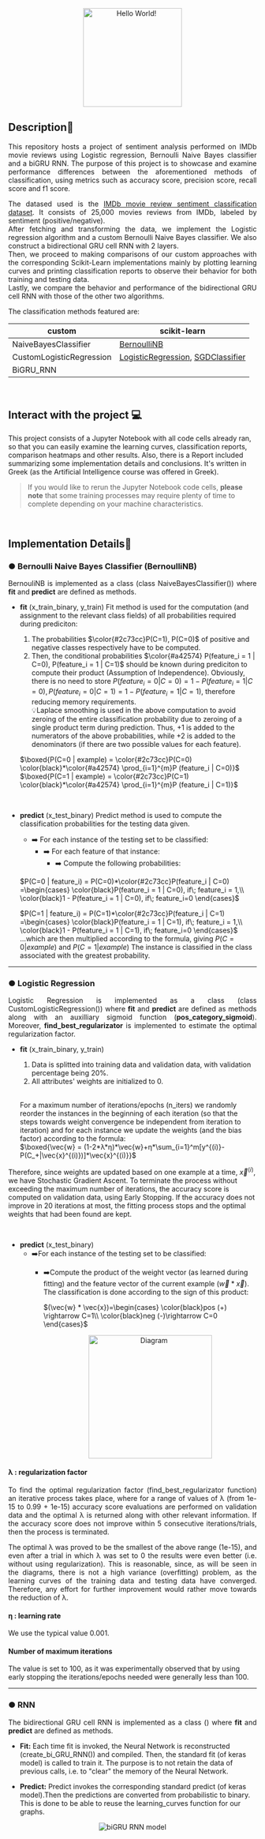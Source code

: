 <div id="header" align="center">
  <picture>
    <source media="(prefers-color-scheme: dark)" srcset="https://media.giphy.com/media/kksFTNC9TL93AnhuLi/giphy.gif">
    <img alt="Hello World!" src="https://media.giphy.com/media/89jRrowcuHEG0OFavV/giphy.gif" height="200"">
  </picture>
</div>

## Description📌
<p align="justify">This repository hosts a project of sentiment analysis performed on IMDb movie reviews using Logistic regression, Bernoulli Naive Bayes classifier and a biGRU RNN. The purpose of this project is to showcase and examine performance differences between the aforementioned methods of classification, using metrics such as accuracy score, precision score, recall score and f1 score. </p>

<p align="justify">The datased used is the <a href="https://keras.io/api/datasets/imdb/">IMDb movie review sentiment classification dataset</a>. It consists of 25,000 movies reviews from IMDb, labeled by sentiment (positive/negative). <br>
After fetching and transforming the data, we implement the Logistic regression algorithm and a custom Bernoulli Naive Bayes classifier. We also construct a bidirectional GRU cell RNN with 2 layers. <br>
Then, we proceed to making comparisons of our custom approaches with the corresponding Scikit-Learn implementations mainly by plotting learning curves and printing classification reports to observe their behavior for both training and testing data. <br>
Lastly, we compare the behavior and performance of the bidirectional GRU cell RNN with those of the other two algorithms.</p>

The classification methods featured are:

| custom                    | scikit-learn                                        |              
|---------------------------|-----------------------------------------------------|
| NaiveBayesClassifier      |  <a href="https://scikit-learn.org/stable/modules/generated/sklearn.naive_bayes.BernoulliNB.html">BernoulliNB</a>                                        | 
| CustomLogisticRegression  |  <a href="https://scikit-learn.org/stable/modules/generated/sklearn.linear_model.LogisticRegression.html">LogisticRegression</a>, <a href="https://scikit-learn.org/stable/modules/generated/sklearn.linear_model.SGDClassifier.html">SGDClassifier</a>                  |
| BiGRU_RNN                 |                                                     |


<br>

## Interact with the project 💻
This project consists of a Jupyter Notebook with all code cells already ran, so that you can easily examine the learning curves, classification reports, comparison heatmaps and other results. Also, there is a Report included summarizing some implementation details and conclusions. It's written in Greek (as the Artificial Intelligence course was offered in Greek).
> If you would like to rerun the Jupyter Notebook code cells, **please note** that some training processes may require plenty of time to complete depending on your machine characteristics.

<br>

## Implementation Details📜
### ● Bernoulli Naive Bayes Classifier (BernoulliNB)
<p align="justify">BernouliNB is implemented as a class (class NaiveBayesClassifier()) where <b>fit</b> and <b>predict</b> are defined as methods.</p>


- **fit** (x_train_binary, y_train)
Fit method is used for the computation (and assignment to the relevant class fields) of all probabilities required during prediciton:
    1. The probabilities $\color{#2c73cc}P(C=1), P(C=0)$ of positive and negative classes respectively have to be computed.
    2. Then, the conditional probabilities $\color{#a42574} P(feature_i = 1 | C=0), P(feature_i = 1 | C=1)$ should be known during prediciton to compute their product (Assumption of Independence). Obviously, there is no need to store $P(feature_i = 0 | C=0) = 1 - P(feature_i = 1 | C=0), P(feature_i= 0 | C=1) = 1 - P(feature_i = 1 | C=1)$, therefore reducing memory requirements. <br>
💡Laplace smoothing is used in the above computation to avoid zeroing of the entire classification probability due to zeroing of a single product term during prediction. Thus, +1 is added to the numerators of the above probabilities, while +2 is added to the denominators (if there are two possible values for each feature). <br>
    
    $`\boxed{P(C=0 | example) = \color{#2c73cc}P(C=0) \color{black}*\color{#a42574} \prod_{i=1}^{m}P (feature_i | C=0)}`$<br>
    $`\boxed{P(C=1 | example) = \color{#2c73cc}P(C=1) \color{black}*\color{#a42574} \prod_{i=1}^{m}P (feature_i | C=1)}`$
    
<br>

- **predict** (x_test_binary)
Predict method is used to compute the classification probabilities for the testing data given.
    - ➡️ For each  instance of the testing set to be classified:
        - ➡️ For each feature of that instance:
            - ➡️ Compute the following probabilities:

    $`P(C=0 | feature_i) = P(C=0)*\color{#2c73cc}P(feature_i | C=0) =\begin{cases}
\color{black}P(feature_i = 1 | C=0), if\; feature_i = 1,\\
\color{black}1 - P(feature_i = 1 | C=0), if\; feature_i=0
\end{cases}`$

    $`P(C=1 | feature_i) = P(C=1)*\color{#2c73cc}P(feature_i | C=1) =\begin{cases}
\color{black}P(feature_i = 1 | C=1), if\; feature_i = 1,\\
\color{black}1 - P(feature_i = 1 | C=1), if\; feature_i=0
\end{cases}`$
    <br>
    ...which are then multiplied according to the formula, giving $P(C=0 | example)$ and $P(C=1|example)$
    The instance is classified in the class associated with the greatest probability.

---

### ● Logistic Regression
<p align="justify">Logistic Regression is implemented as a class (class
CustomLogisticRegression()) where <b>fit</b> and <b>predict</b> are defined as methods along with an auxilliary sigmoid function (<b>pos_category_sigmoid</b>). Moreover, <b>find_best_regularizator</b> is implemented to estimate the optimal regularization factor.</p>

- **fit** (x_train_binary, y_train)
    1. Data is splitted into training data and validation data, with validation percentage being 20%.
    2. All attributes' weights are initialized to 0. 
    <br>

    For a maximum number of iterations/epochs (n_iters) we randomly reorder the instances in the beginning of each  iteration (so that the steps towards weight convergence be independent from iteration to iteration) and for each instance we update the weights (and the bias factor) according to the formula:<br>
    $`\boxed{\vec{w} = (1-2*λ*η)*\vec{w}+η*\sum_{i=1}^m[y^{(i)}-P(C_+|\vec{x}^{(i)})]*\vec{x}^{(i)}}`$

Therefore, since weights are updated based on one example at a time, $\vec{x}^{(i)}$, we have Stochastic Gradient Ascent.
To terminate the process without exceeding the maximum number of iterations, the accuracy score is computed on validation data, using Early Stopping. If the accuracy does not improve in 20 iterations at most, the fitting process stops and the optimal weights that had been found are kept.
        
<br>

- **predict** (x_test_binary)
    - ➡️For each  instance of the testing set to be classified:
        - ➡️Compute the product of the weight vector (as learned during fitting) and the feature vector of the current example ($\vec{w} * \vec{x}$). The classification is done according to the sign of this product:

            $`(\vec{w} * \vec{x})=\begin{cases}
            \color{black}pos (+) \rightarrow C=1\\
            \color{black}neg (-)\rightarrow C=0
            \end{cases}`$
            <div align="center">
                <img src="../media/diagram.png" alt="Diagram" width="250">
            </div>

#### λ : regularization factor
<p align="justify">To find the optimal regularization factor (find_best_regularizator function) an iterative process takes place, where for a range of values of λ (from 1e-15 to 0.99 + 1e-15) accuracy score evaluations are performed on validation data and the optimal λ is returned along with other relevant information. If the accuracy score does not improve within 5 consecutive iterations/trials, then the process is terminated.</p>

<p align="justify">The optimal λ was proved to be the smallest of the above range (1e-15), and even after a trial in which λ was set to 0 the results were even better (i.e. without using
regularization). This is reasonable, since, as will be seen in the diagrams, there is not a high variance (overfitting) problem, as the learning curves of the training data and testing data
have converged. Therefore, any effort for further improvement would rather move towards the reduction of λ.</p>


#### η : learning rate
We use the typical value 0.001.

#### Number of maximum iterations
The value is set to 100, as it was experimentally observed that by using early stopping the iterations/epochs needed were generally less than 100.

---

### ● RNN 
<p align="justify">The bidirectional GRU cell RNN is implemented as a class () where <b>fit</b> and <b>predict</b> are defined as methods.</p>

- **Fit:**
Each time fit is invoked, the Neural Network is reconstructed (create_bi_GRU_RNN()) and compiled. Then, the standard fit (of keras model) is called to train it. The purpose is to not retain the data of previous calls, i.e. to "clear" the memory of the Neural Network.

- **Predict:**
Predict invokes the corresponding standard predict (of keras model).Then the predictions are converted from probabilistic to binary. This is done to be able to reuse the learning_curves function for our graphs.
<div align="center">
    <img src="../media/model.png" alt="biGRU RNN model">
</div>
